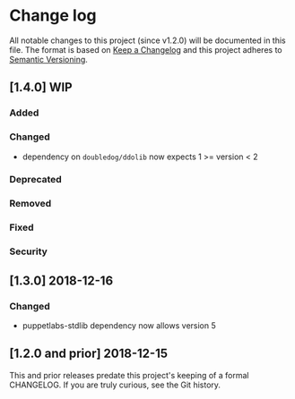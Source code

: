 <!--
# This file is part of the doubledog-openssh Puppet module.
# Copyright 2018-2019 John Florian
# SPDX-License-Identifier: GPL-3.0-or-later

Template

## [VERSION] DATE/WIP
### Added
### Changed
### Deprecated
### Removed
### Fixed
### Security

-->

# Change log

All notable changes to this project (since v1.2.0) will be documented in this file.  The format is based on [Keep a Changelog](http://keepachangelog.com/en/1.0.0/) and this project adheres to [Semantic Versioning](http://semver.org).

## [1.4.0] WIP
### Added
### Changed
- dependency on `doubledog/ddolib` now expects 1 >= version < 2
### Deprecated
### Removed
### Fixed
### Security

## [1.3.0] 2018-12-16
### Changed
- puppetlabs-stdlib dependency now allows version 5

## [1.2.0 and prior] 2018-12-15

This and prior releases predate this project's keeping of a formal CHANGELOG.  If you are truly curious, see the Git history.
